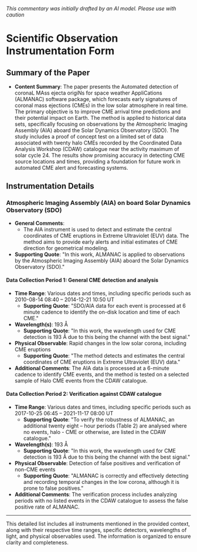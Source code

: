 _This commentary was initially drafted by an AI model. Please use with caution_

# Scientific Observation Instrumentation Form

## Summary of the Paper
- **Content Summary**: The paper presents the Automated detection of coronaL MAss ejecta origiNs for space weather AppliCations (ALMANAC) software package, which forecasts early signatures of coronal mass ejections (CMEs) in the low solar atmosphere in real time. The primary objective is to improve CME arrival time predictions and their potential impact on Earth. The method is applied to historical data sets, specifically focusing on observations by the Atmospheric Imaging Assembly (AIA) aboard the Solar Dynamics Observatory (SDO). The study includes a proof of concept test on a limited set of data associated with twenty halo CMEs recorded by the Coordinated Data Analysis Workshop (CDAW) catalogue near the activity maximum of solar cycle 24. The results show promising accuracy in detecting CME source locations and times, providing a foundation for future work in automated CME alert and forecasting systems.

## Instrumentation Details

### Atmospheric Imaging Assembly (AIA) on board Solar Dynamics Observatory (SDO)
- **General Comments**:
   - The AIA instrument is used to detect and estimate the central coordinates of CME eruptions in Extreme Ultraviolet (EUV) data. The method aims to provide early alerts and initial estimates of CME direction for geometrical modeling.
- **Supporting Quote**: "In this work, ALMANAC is applied to observations by the Atmospheric Imaging Assembly (AIA) aboard the Solar Dynamics Observatory (SDO)."

#### Data Collection Period 1: General CME detection and analysis
- **Time Range**: Various dates and times, including specific periods such as 2010-08-14 08:40 – 2014-12-21 10:50 UT
   - **Supporting Quote**: "SDO/AIA data for each event is processed at 6 minute cadence to identify the on-disk location and time of each CME."
- **Wavelength(s)**: 193 Å
   - **Supporting Quote**: "In this work, the wavelength used for CME detection is 193 Å due to this being the channel with the best signal."
- **Physical Observable**: Rapid changes in the low solar corona, including CME eruptions
   - **Supporting Quote**: "The method detects and estimates the central coordinates of CME eruptions in Extreme Ultraviolet (EUV) data."
- **Additional Comments**: The AIA data is processed at a 6-minute cadence to identify CME events, and the method is tested on a selected sample of Halo CME events from the CDAW catalogue.

#### Data Collection Period 2: Verification against CDAW catalogue
- **Time Range**: Various dates and times, including specific periods such as 2017-10-25 06:45 – 2021-11-17 08:00 UT
   - **Supporting Quote**: "To verify the robustness of ALMANAC, an additional twenty eight – hour periods (Table 2) are analysed where no events, halo - CME or otherwise, are listed in the CDAW catalogue."
- **Wavelength(s)**: 193 Å
   - **Supporting Quote**: "In this work, the wavelength used for CME detection is 193 Å due to this being the channel with the best signal."
- **Physical Observable**: Detection of false positives and verification of non-CME events
   - **Supporting Quote**: "ALMANAC is correctly and effectively detecting and recording temporal changes in the low corona, although it is prone to false positives."
- **Additional Comments**: The verification process includes analyzing periods with no listed events in the CDAW catalogue to assess the false positive rate of ALMANAC.

---

This detailed list includes all instruments mentioned in the provided context, along with their respective time ranges, specific detectors, wavelengths of light, and physical observables used. The information is organized to ensure clarity and completeness.
